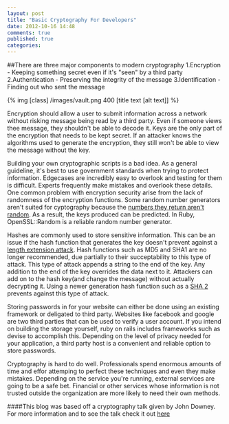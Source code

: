 ```yaml
---
layout: post
title: "Basic Cryptography For Developers"
date: 2012-10-16 14:48
comments: true
published: true
categories:
---
```


##There are three major components to modern cryptography
	1.Encryption - Keeping something secret even if it's "seen" by a third party
	2.Authentication - Preserving the integrity of the message
	3.Identification - Finding out who sent the message

{% img [class]  /images/vault.png 400 [title text [alt text]] %}


Encryption should allow a user to submit information across a network without risking message being read by a third party. Even if someone views thee message, they shouldn't be able to decode it. Keys are the only part of the encryption that needs to be kept secret. If an attacker knows the algorithms used to generate the encryption, they still won't be able to view the message without the key.  		

Building your own cryptographic scripts is a bad idea. As a general guideline, it's best to use government standards when trying to protect information. Edgecases are incredibly easy to overlook and testing for them is difficult. Experts frequently make mistakes and overlook these details. One common problem with encryption security arise from the lack of randomness of the encryption functions. Some random number generators aren't suited for cyptography because the [numbers they return aren't random](http://www.random.org/randomness/). As a result, the keys produced can be predicted. In Ruby, OpenSSL::Random is a reliable random number generator.  		

Hashes are commonly used to store sensitive information. This can be an issue if the hash function that generates the key doesn't prevent against a [length extension attack](http://en.wikipedia.org/wiki/Length_extension_attack). Hash functions such as MD5 and SHA1 are no longer recommended, due partially to their succeptability to this type of attack. This type of attack appends a string to the end of the key. Any addition to the end of the key overrides the data next to it. Attackers can add on to the hash key(and change the message) without actually decrypting it. Using a newer generation hash function such as a [SHA 2](http://en.wikipedia.org/wiki/SHA-2) prevents against this type of attack. 

Storing passwords in for your website can either be done using an existing framework or deligated to third party. Websites like facebook and google are two third parties that can be used to verify a user account. If you intend on building the storage yourself, ruby on rails includes frameworks such as devise to accomplish this. Depending on the level of privacy needed for your application, a third party host is a convenient and reliable option to store passwords.


Cryptography is hard to do well. Professionals spend enormous amounts of time and effor attemping to perfect these techniques and even they make mistakes. Depending on the service you're running, external services are going to be a safe bet. Financial or other services whose information is not trusted outside the organization are more likely to need their own methods. 

####This blog was based off a cryptography talk given by John Downey. For more information and to see the talk check it out [here](http://www.confreaks.com/videos/1114-gogaruco2012-modern-cryptography)